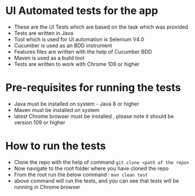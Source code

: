 # UI Automated tests for the app
* These are the UI Tests which are based on the task which was provided
* Tests are written in Java
* Tool which is used for UI automation is Selenium V4.0
* Cucumber is used as an BDD instrument
* Features files are written with the help of Cucumber BDD 
* Maven is used as a build tool 
* Tests are written to work with Chrome 109 or higher

# Pre-requisites for running the tests 
* Java must be installed on system - Java 8 or higher 
* Maven must be installed on system 
* latest Chrome browser must be installed , please note it should be version 109 or higher

# How to run the tests 
- Clone the repo with the help of command
  ```git clone <path of the repo>  ```
- Now navigate to the root folder where you have cloned the repo 
- From the root run the below command :
  ```mvn clean test  ```
- above command will run the tests, and you can see that tests will be running in Chrome browser



